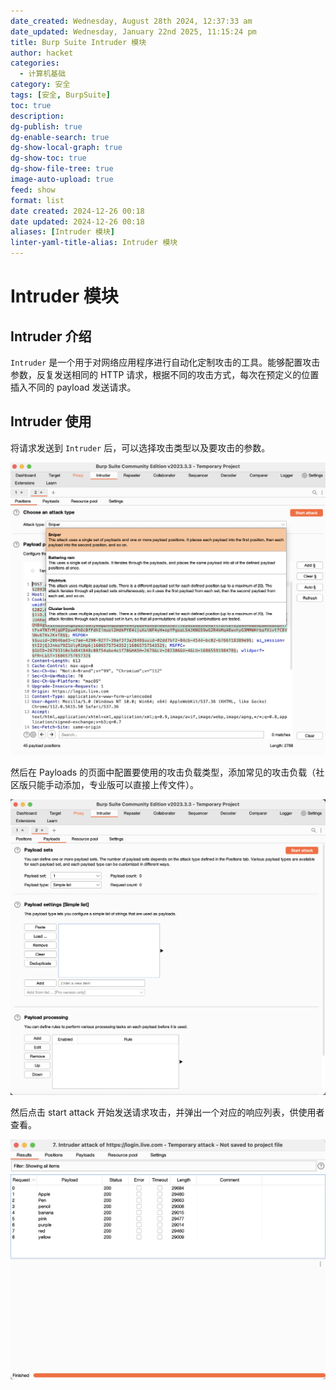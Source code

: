 ```yaml
---
date_created: Wednesday, August 28th 2024, 12:37:33 am
date_updated: Wednesday, January 22nd 2025, 11:15:24 pm
title: Burp Suite Intruder 模块
author: hacket
categories:
  - 计算机基础
category: 安全
tags: [安全, BurpSuite]
toc: true
description: 
dg-publish: true
dg-enable-search: true
dg-show-local-graph: true
dg-show-toc: true
dg-show-file-tree: true
image-auto-upload: true
feed: show
format: list
date created: 2024-12-26 00:18
date updated: 2024-12-26 00:18
aliases: [Intruder 模块]
linter-yaml-title-alias: Intruder 模块
---
```


# Intruder 模块

## Intruder 介绍

`Intruder` 是一个用于对网络应用程序进行自动化定制攻击的工具。能够配置攻击参数，反复发送相同的 HTTP 请求，根据不同的攻击方式，每次在预定义的位置插入不同的 payload 发送请求。

## Intruder 使用

将请求发送到 `Intruder` 后，可以选择攻击类型以及要攻击的参数。

![](https://raw.githubusercontent.com/hacket/ObsidianOSS/master/obsidian202408280039380.png)

然后在 Payloads 的页面中配置要使用的攻击负载类型，添加常见的攻击负载（社区版只能手动添加，专业版可以直接上传文件）。

![](https://raw.githubusercontent.com/hacket/ObsidianOSS/master/obsidian202408280039085.png)

然后点击 start attack 开始发送请求攻击，并弹出一个对应的响应列表，供使用者查看。

![](https://raw.githubusercontent.com/hacket/ObsidianOSS/master/obsidian202408280039286.png)

